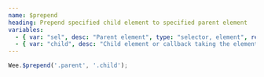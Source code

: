 ```yaml
---
name: $prepend
heading: Prepend specified child element to specified parent element
variables:
  - { var: "sel", desc: "Parent element", type: "selector, element", req: true }
  - { var: "child", desc: "Child element or callback taking the element, index, and existing HTML", type: "selector, element, callback", req: true }
---
```


```javascript
Wee.$prepend('.parent', '.child');
```
